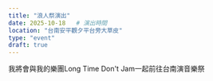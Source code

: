 ```yaml
---
title: "浪人祭演出"
date: 2025-10-18   # 演出時間
location: "台南安平觀夕平台旁大草皮"
type: "event"
draft: true
---
```


我將會與我的樂團Long Time Don't Jam一起前往台南演音樂祭